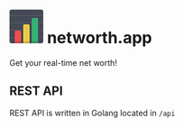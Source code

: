 # ![networth.app logo](docs/assets/img/networth.app-logo.png "networth.app logo") networth.app

Get your real-time net worth!

## REST API

REST API is written in Golang located in `/api`
